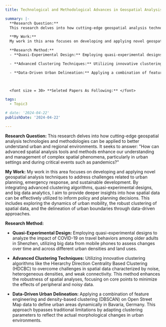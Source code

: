 ```yaml
---
title: Technological and Methodological Advances in Geospatial Analysis

summary: |-
  **Research Question:**
  This research delves into how cutting-edge geospatial analysis technologies and methodologies can be applied to better understand urban and regional environments. It seeks to answer: "How can advanced spatial analysis tools and methods enhance our understanding and management of complex spatial phenomena, particularly in urban settings and during critical events such as pandemics?"

  **My Work:**
  My work in this area focuses on developing and applying novel geospatial analysis techniques to address challenges related to urban planning, emergency response, and sustainable development. By integrating advanced clustering algorithms, quasi-experimental designs, and big data analytics, I aim to provide deeper insights into how spatial data can be effectively utilized to inform policy and planning decisions. This includes exploring the dynamics of urban mobility, the robust clustering of spatial data, and the delineation of urban boundaries through data-driven approaches.

  **Research Method:**
  - **Quasi-Experimental Design:** Employing quasi-experimental designs to analyze the impact of COVID-19 on travel behaviors among older adults in Shenzhen, utilizing big data from mobile phones to assess changes over time and across different urban densities and land uses.

  - **Advanced Clustering Techniques:** Utilizing innovative clustering algorithms like the Hierarchy Direction Centrality Based Clustering (HDCBC) to overcome challenges in spatial data characterized by noise, heterogeneous densities, and weak connectivity. This method enhances the robustness of spatial analyses, focusing on core points to minimize the effects of peripheral and noisy data.

  - **Data-Driven Urban Delineation:** Applying a combination of feature engineering and density-based clustering (DBSCAN) on Open Street Map data to define urban areas dynamically in Bavaria, Germany. This approach bypasses traditional limitations by adapting clustering parameters to reflect the actual morphological changes in urban environments.

 

  <font size = 30> **Seleted Papers As Following:** </font>

tags:
  - Topic3

# date: '2024-04-22'
publishDate: '2024-04-22'

---
```

**Research Question:**
This research delves into how cutting-edge geospatial analysis technologies and methodologies can be applied to better understand urban and regional environments. It seeks to answer: "How can advanced spatial analysis tools and methods enhance our understanding and management of complex spatial phenomena, particularly in urban settings and during critical events such as pandemics?"

**My Work:**
My work in this area focuses on developing and applying novel geospatial analysis techniques to address challenges related to urban planning, emergency response, and sustainable development. By integrating advanced clustering algorithms, quasi-experimental designs, and big data analytics, I aim to provide deeper insights into how spatial data can be effectively utilized to inform policy and planning decisions. This includes exploring the dynamics of urban mobility, the robust clustering of spatial data, and the delineation of urban boundaries through data-driven approaches.

**Research Method:**
- **Quasi-Experimental Design:** Employing quasi-experimental designs to analyze the impact of COVID-19 on travel behaviors among older adults in Shenzhen, utilizing big data from mobile phones to assess changes over time and across different urban densities and land uses.

- **Advanced Clustering Techniques:** Utilizing innovative clustering algorithms like the Hierarchy Direction Centrality Based Clustering (HDCBC) to overcome challenges in spatial data characterized by noise, heterogeneous densities, and weak connectivity. This method enhances the robustness of spatial analyses, focusing on core points to minimize the effects of peripheral and noisy data.

- **Data-Driven Urban Delineation:** Applying a combination of feature engineering and density-based clustering (DBSCAN) on Open Street Map data to define urban areas dynamically in Bavaria, Germany. This approach bypasses traditional limitations by adapting clustering parameters to reflect the actual morphological changes in urban environments.
